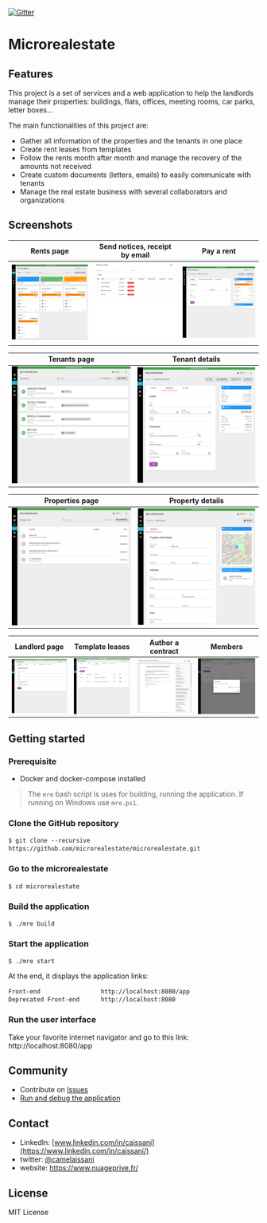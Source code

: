 [![Gitter](https://badges.gitter.im/Join%20Chat.svg)](https://gitter.im/microrealestate)

# Microrealestate

## Features

This project is a set of services and a web application to help the landlords manage their properties: buildings, flats, offices, meeting rooms, car parks, letter boxes...

The main functionalities of this project are:

- Gather all information of the properties and the tenants in one place
- Create rent leases from templates
- Follow the rents month after month and manage the recovery of the amounts not received
- Create custom documents (letters, emails) to easily communicate with tenants
- Manage the real estate business with several collaborators and organizations

## Screenshots

 Rents page                | Send notices, receipt by email  | Pay a rent             |
:-------------------------:|:-------------------------------:|:----------------------:|
[<img src="./picture/rents.png" alt="drawing" width="350"/>](./picture/rents.png) | [<img src="./picture/sendmassemails.png" alt="drawing" width="350"/>](./picture/sendmassemails.png) | [<img src="./picture/payment.png" alt="drawing" width="350"/>](./picture/payment.png)

 Tenants page              | Tenant details                 |
:-------------------------:|:------------------------------:|
[<img src="./picture/tenants.png" alt="drawing" width="350"/>](./picture/tenants.png) | [<img src="./picture/tenantcontract.png" alt="drawing" width="350"/>](./picture/tenantcontract.png)

 Properties page           | Property details               |
:-------------------------:|:------------------------------:|
[<img src="./picture/properties.png" alt="drawing" width="350"/>](./picture/properties.png) | [<img src="./picture/property.png" alt="drawing" width="350"/>](./picture/property.png)


 Landlord page             | Template leases                | Author a contract           | Members                        |
:-------------------------:|:------------------------------:|:---------------------------:|:------------------------------:|
[<img src="./picture/landlord.png" alt="drawing" width="350"/>](./picture/landlord.png) | [<img src="./picture/leases.png" alt="drawing" width="350"/>](./picture/leases.png) | [<img src="./picture/contracttemplate.png" alt="drawing" width="350"/>](./picture/contracttemplate.png) | [<img src="./picture/members.png" alt="drawing" width="350"/>](./picture/members.png)


## Getting started

### Prerequisite
- Docker and docker-compose installed

> The `mre` bash script is uses for building, running the application. If running on Windows use `mre.ps1`.

### Clone the GitHub repository
```shell
$ git clone --recursive https://github.com/microrealestate/microrealestate.git
```

### Go to the microrealestate
```shell
$ cd microrealestate
```

### Build the application
```shell
$ ./mre build
```

### Start the application
```shell
$ ./mre start
```

At the end, it displays the application links:

```shell
Front-end                 http://localhost:8080/app
Deprecated Front-end      http://localhost:8080
```

### Run the user interface

Take your favorite internet navigator and go to this link: http://localhost:8080/app

## Community

* Contribute on [Issues](https://github.com/microrealestate/microrealestate/issues)
* [Run and debug the application](./DEVELOPER.MD)

## Contact

* LinkedIn: [www.linkedin.com/in/caissani](https://www.linkedin.com/in/caissani/)
* twitter: [@camelaissani](https://twitter.com/camelaissani)
* website: https://www.nuageprive.fr/

## License

MIT License
